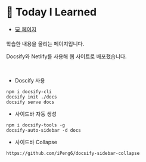 # 🎇 Today I Learned

- [💻 페이지](til-in3166.netlify.app)

학습한 내용을 올리는 페이지입니다.

Docsify와 Netlify를 사용해 웹 사이트로 배포했습니다.

<br>

- Doscify 사용
```
npm i docsify-cli
docsify init ./docs
docsify serve docs
```

- 사이드바 자동 생성
```
npm i docsify-tools -g
docsify-auto-sidebar -d docs
```

- 사이드바 Collapse
```
https://github.com/iPeng6/docsify-sidebar-collapse
```